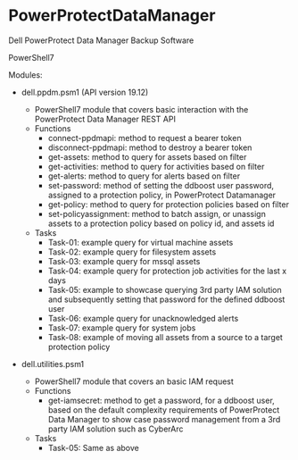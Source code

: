 # PowerProtectDataManager
Dell PowerProtect Data Manager Backup Software

PowerShell7

Modules: 
- dell.ppdm.psm1 (API version 19.12)
    - PowerShell7 module that covers basic interaction with the PowerProtect Data Manager REST API
    - Functions
        - connect-ppdmapi: method to request a bearer token
        - disconnect-ppdmapi: method to destroy a bearer token
        - get-assets: method to query for assets based on filter
        - get-activities: method to query for activities based on filter
        - get-alerts: method to query for alerts based on filter
        - set-password: method of setting the ddboost user password, assigned to a protection policy, in PowerProtect Datamanager
        - get-policy: method to query for protection policies based on filter
        - set-policyassignment: method to batch assign, or unassign assets to a protection policy based on policy id, and assets id
    - Tasks
        - Task-01: example query for virtual machine assets
        - Task-02: example query for filesystem assets
        - Task-03: example query for mssql assets
        - Task-04: example query for protection job activities for the last x days
        - Task-05: example to showcase querying 3rd party IAM solution and subsequently setting that password for the defined ddboost user
        - Task-06: example query for unacknowledged alerts
        - Task-07: example query for system jobs
        - Task-08: example of moving all assets from a source to a target protection policy

- dell.utilities.psm1
    - PowerShell7 module that covers an basic IAM request
    - Functions
        - get-iamsecret: method to get a password, for a ddboost user, based on the default complexity requirements of PowerProtect Data Manager to show case password management from a 3rd party IAM solution such as CyberArc
    - Tasks
        - Task-05: Same as above
